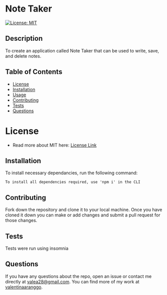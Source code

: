 # Note Taker
 [![License: MIT](https://img.shields.io/badge/License-MIT-yellow.svg)](https://opensource.org/licenses/MIT)
  
  ## Description
  
  To create an application called Note Taker that can be used to write, save, and delete notes.


  ## Table of Contents
  * [License](#license)
  * [Installation](#installation)
  * [Usage](#usage)
  * [Contributing](#contributing)
  * [Tests](#tests)
  * [Questions](#questions)
  
  # License
  * Read more about MIT here: [License Link](https://opensource.org/licenses/MIT) 
  
  ## Installation
  
 To install necessary dependancies, run the following command:

 ```
 To install all dependencies required, use 'npm i' in the CLI
 ```

  ## Contributing
  
  Fork down the repository and clone it to your local machine. Once you have cloned it down you can make or add changes and submit a pull request for those changes.
  
  ## Tests

  Tests were run using insomnia

  ## Questions
  
  If you have any questions about the repo, open an issue or contact me directly at valea28@gmail.com.
  You can find more of my work at [valentinaaranggo](https://github.com/valentinaaranggo/).


 

